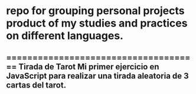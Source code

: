 # repo for grouping personal projects product of my studies and practices on different languages.

=====================================
Tirada de Tarot
Mi primer ejercicio en JavaScript para realizar una tirada aleatoria de 3 cartas del tarot.
-------------------------------------
